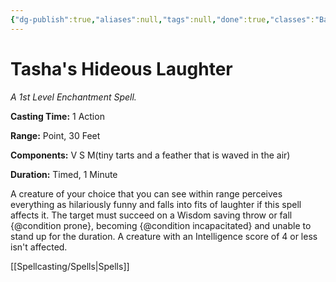 ```yaml
---
{"dg-publish":true,"aliases":null,"tags":null,"done":true,"classes":"Bard, Wizard,","spellLevel":1,"school":"Enchantment","source":"PHB","permalink":"/spells/tasha-s-hideous-laughter/","dgHomeLink":false,"dgPassFrontmatter":true}
---
```


# Tasha's Hideous Laughter
*A 1st Level Enchantment Spell.*

**Casting Time:** 1 Action

**Range:** Point, 30 Feet

**Components:** V S M(tiny tarts and a feather that is waved in the air)

**Duration:** Timed, 1 Minute

A creature of your choice that you can see within range perceives everything as hilariously funny and falls into fits of laughter if this spell affects it. The target must succeed on a Wisdom saving throw or fall {@condition prone}, becoming {@condition incapacitated} and unable to stand up for the duration. A creature with an Intelligence score of 4 or less isn't affected.

[[Spellcasting/Spells|Spells]]